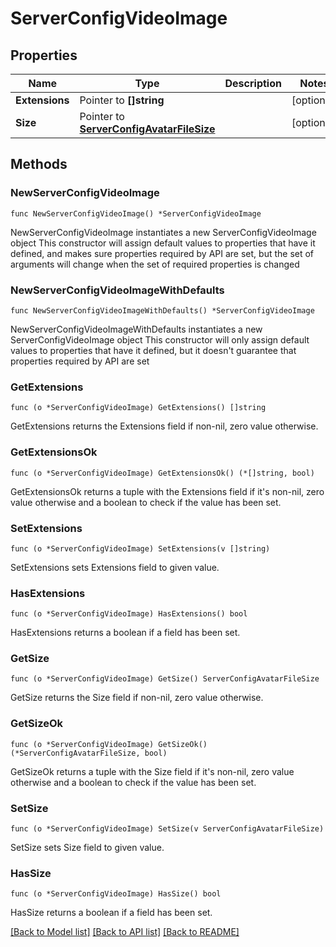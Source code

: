 # ServerConfigVideoImage

## Properties

Name | Type | Description | Notes
------------ | ------------- | ------------- | -------------
**Extensions** | Pointer to **[]string** |  | [optional] 
**Size** | Pointer to [**ServerConfigAvatarFileSize**](ServerConfigAvatarFileSize.md) |  | [optional] 

## Methods

### NewServerConfigVideoImage

`func NewServerConfigVideoImage() *ServerConfigVideoImage`

NewServerConfigVideoImage instantiates a new ServerConfigVideoImage object
This constructor will assign default values to properties that have it defined,
and makes sure properties required by API are set, but the set of arguments
will change when the set of required properties is changed

### NewServerConfigVideoImageWithDefaults

`func NewServerConfigVideoImageWithDefaults() *ServerConfigVideoImage`

NewServerConfigVideoImageWithDefaults instantiates a new ServerConfigVideoImage object
This constructor will only assign default values to properties that have it defined,
but it doesn't guarantee that properties required by API are set

### GetExtensions

`func (o *ServerConfigVideoImage) GetExtensions() []string`

GetExtensions returns the Extensions field if non-nil, zero value otherwise.

### GetExtensionsOk

`func (o *ServerConfigVideoImage) GetExtensionsOk() (*[]string, bool)`

GetExtensionsOk returns a tuple with the Extensions field if it's non-nil, zero value otherwise
and a boolean to check if the value has been set.

### SetExtensions

`func (o *ServerConfigVideoImage) SetExtensions(v []string)`

SetExtensions sets Extensions field to given value.

### HasExtensions

`func (o *ServerConfigVideoImage) HasExtensions() bool`

HasExtensions returns a boolean if a field has been set.

### GetSize

`func (o *ServerConfigVideoImage) GetSize() ServerConfigAvatarFileSize`

GetSize returns the Size field if non-nil, zero value otherwise.

### GetSizeOk

`func (o *ServerConfigVideoImage) GetSizeOk() (*ServerConfigAvatarFileSize, bool)`

GetSizeOk returns a tuple with the Size field if it's non-nil, zero value otherwise
and a boolean to check if the value has been set.

### SetSize

`func (o *ServerConfigVideoImage) SetSize(v ServerConfigAvatarFileSize)`

SetSize sets Size field to given value.

### HasSize

`func (o *ServerConfigVideoImage) HasSize() bool`

HasSize returns a boolean if a field has been set.


[[Back to Model list]](../README.md#documentation-for-models) [[Back to API list]](../README.md#documentation-for-api-endpoints) [[Back to README]](../README.md)


